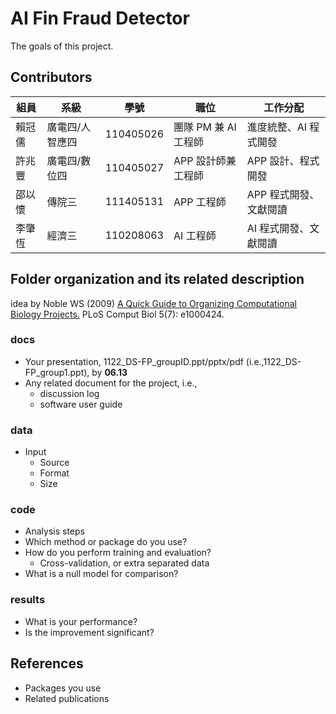 # AI Fin Fraud Detector
The goals of this project.

## Contributors
| 組員    | 系級              | 學號       | 職位                     | 工作分配             |
|---------|-------------------|------------|--------------------------|----------------------|
| 賴冠儒  | 廣電四/人智應四   | 110405026  | 團隊 PM 兼 AI 工程師     | 進度統整、AI 程式開發 |
| 許兆豐  | 廣電四/數位四     | 110405027  | APP 設計師兼工程師       | APP 設計、程式開發   |
| 邵以懷  | 傳院三            | 111405131  | APP 工程師               | APP 程式開發、文獻閱讀 |
| 李肇恆  | 經濟三            | 110208063  | AI 工程師               | AI 程式開發、文獻閱讀 |

## Folder organization and its related description
idea by Noble WS (2009) [A Quick Guide to Organizing Computational Biology Projects.](https://journals.plos.org/ploscompbiol/article?id=10.1371/journal.pcbi.1000424) PLoS Comput Biol 5(7): e1000424.

### docs
* Your presentation, 1122_DS-FP_groupID.ppt/pptx/pdf (i.e.,1122_DS-FP_group1.ppt), by **06.13**
* Any related document for the project, i.e.,
  * discussion log
  * software user guide

### data
* Input
  * Source
  * Format
  * Size

### code
* Analysis steps
* Which method or package do you use?
* How do you perform training and evaluation?
  * Cross-validation, or extra separated data
* What is a null model for comparison?

### results
* What is your performance?
* Is the improvement significant?

## References
* Packages you use
* Related publications
